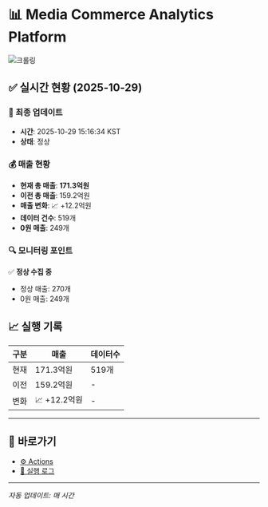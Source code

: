 # 📊 Media Commerce Analytics Platform

![크롤링](https://img.shields.io/badge/크롤링-정상-green)

## ✅ 실시간 현황 (2025-10-29)

### 📍 최종 업데이트
- **시간**: 2025-10-29 15:16:34 KST
- **상태**: 정상

### 💰 매출 현황
- **현재 총 매출**: **171.3억원**
- **이전 총 매출**: 159.2억원
- **매출 변화**: 📈 +12.2억원
- **데이터 건수**: 519개
- **0원 매출**: 249개

### 🔍 모니터링 포인트

✅ **정상 수집 중**
- 정상 매출: 270개
- 0원 매출: 249개


## 📈 실행 기록

| 구분 | 매출 | 데이터수 |
|------|------|----------|
| 현재 | 171.3억원 | 519개 |
| 이전 | 159.2억원 | - |
| 변화 | 📈 +12.2억원 | - |

---

## 🔗 바로가기

- [⚙️ Actions](../../actions)
- [📝 실행 로그](../../actions/workflows/daily_scraping.yml)

---

*자동 업데이트: 매 시간*
